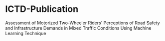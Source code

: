 # ICTD-Publication
Assessment of Motorized Two-Wheeler Riders' Perceptions of Road Safety and Infrastructure Demands in Mixed Traffic Conditions Using Machine Learning Technique
